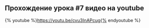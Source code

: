 ## Прохождение урока #7 видео на youtube

{% youtube %}https://youtu.be/cvu3InAPcug{% endyoutube %}
